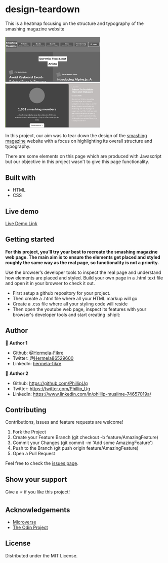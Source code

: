 # design-teardown
This is a heatmap focusing on the structure and typography of the smashing magazine website
<br>
<br>
<img src="assets/screen.jpg" width="300"> <img src="assets/screen2.jpg" width="300">
<br>

In this project, our aim was to tear down the design of the [smashing magazine](https://www.smashingmagazine.com/) website with a focus on highlighting its overall structure and typography.

There are some elements on this page which are produced with Javascript but our objective in this project wasn't to give this page functionality.

## Built with
  * HTML
  * CSS

## Live demo
[Live Demo Link](https://phillipug.github.io/design-teardown/)

## Getting started

**For this project, you’ll try your best to recreate the smashing magazine web page. The main aim is to ensure the elements get placed and styled roughly the same way as the real page, so functionality is not a priority.**

Use the browser’s developer tools to inspect the real page and understand how elements are placed and styled. 
Build your own page in a .html text file and open it in your browser to check it out.
  - First setup a github repository for your project.
  - Then create a .html file where all your HTML markup will go
  - Create a .css file where all your styling code will reside
  - Then open the youtube web page, inspect its features with your browser's developer tools and start creating  :shipit:

## Author

 :bust_in_silhouette: **Author 1**
 * Github: [@Hermela-Fikre](https://github.com/Hermela-Fikre)
 * Twitter: [@Hermela86529600](https://twitter.com/Hermela86529600)
 * LinkedIn: [hermela-fikre](https://www.linkedin.com/in/hermela-fikre-1a969b156/) 

  :bust_in_silhouette: **Author 2**
 * Github: https://github.com/PhillipUg
 * Twitter: https://twitter.com/Phillip_Ug
 * LinkedIn: https://www.linkedin.com/in/phillip-musiime-74657019a/


## Contributing
Contributions, issues and feature requests are welcome!

   1. Fork the Project
   2. Create your Feature Branch (git checkout -b feature/AmazingFeature)
   3. Commit your Changes (git commit -m 'Add some AmazingFeature')
   4. Push to the Branch (git push origin feature/AmazingFeature)
   5. Open a Pull Request

Feel free to check the [issues page](https://github.com/phillipug/design-teardown/issues).

## Show your support
Give a :star: if you like this project!

## Acknowledgements
  * [Microverse](https://www.microverse.org/)
  * [The Odin Project](https://www.theodinproject.com/courses/html5-and-css3/lessons/embedding-images-and-video#introduction)

## License
 Distributed under the MIT License.
